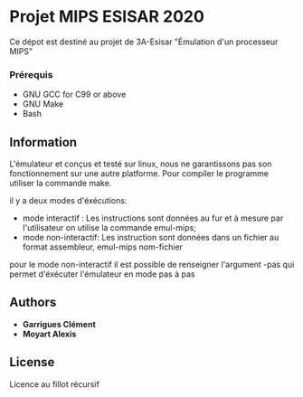# Projet MIPS ESISAR 2020

Ce dépot est destiné au projet de 3A-Esisar "Émulation d'un processeur MIPS"



### Prérequis

* GNU GCC for C99 or above
* GNU Make
* Bash

## Information

L'émulateur et conçus et testé sur linux, nous ne garantissons pas son fonctionnement sur une autre platforme.
Pour compiler le programme utiliser la commande make.

il y a deux modes d'éxécutions:
* mode interactif  : Les instructions sont données au fur et à mesure par l'utilisateur on utilise la commande emul-mips; 
* mode non-interactif: Les instruction sont données dans un fichier au format assembleur, emul-mips nom-fichier 

pour le mode non-interactif il est possible de renseigner l'argument -pas qui permet d'éxécuter l'émulateur en mode pas à pas


## Authors

* **Garrigues Clément** 
* **Moyart Alexis** 

## License

Licence au fillot récursif


